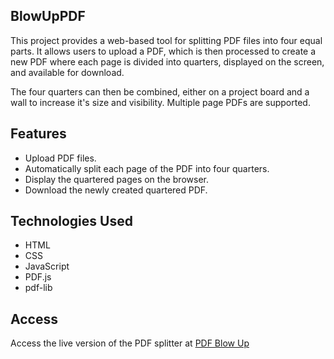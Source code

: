 ## BlowUpPDF

This project provides a web-based tool for splitting PDF files into four equal parts. It allows users to upload a PDF, which is then processed to create a new PDF where each page is divided into quarters, displayed on the screen, and available for download.

The four quarters can then be combined, either on a project board and a wall to increase it's size and visibility. Multiple page PDFs are supported.

## Features
- Upload PDF files.
- Automatically split each page of the PDF into four quarters.
- Display the quartered pages on the browser.
- Download the newly created quartered PDF.

## Technologies Used
- HTML
- CSS
- JavaScript
- PDF.js
- pdf-lib

## Access
Access the live version of the PDF splitter at [PDF Blow Up](pdfblowup.valdi-via.com)
